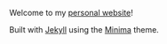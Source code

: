 Welcome to my [personal website](https://enze-chen.github.io/)! 

Built with [Jekyll](https://jekyllrb.com/) using the [Minima](https://github.com/jekyll/minima) theme.